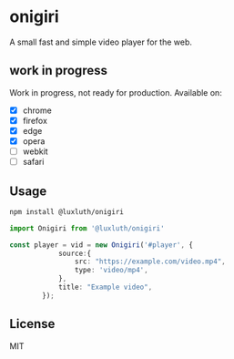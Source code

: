 # onigiri

A small fast and simple video player for the web.

## work in progress

Work in progress, not ready for production.
Available on:

- [X] chrome
- [X] firefox
- [X] edge
- [X] opera
- [ ] webkit
- [ ] safari

## Usage

```bash
npm install @luxluth/onigiri

```

```ts
import Onigiri from '@luxluth/onigiri'

const player = vid = new Onigiri('#player', {
            source:{
                src: "https://example.com/video.mp4",
                type: 'video/mp4',
            },
            title: "Example video",
        });
```

## License

MIT
